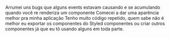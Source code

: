 Arrumei uns bugs que alguns events estavam causando e se acumulando quando você re renderiza um componente
Comecei a dar uma aparência melhor pra minha aplicação
Tenho muito código repetido, quem sabe não é melhor eu exportar os componentes do Styled componentes ou criar outros componentes já que eu tô usando alguns em toda parte.
